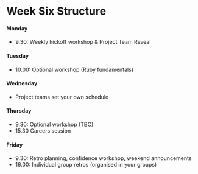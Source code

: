 # Week Six Structure

#### Monday

- 9.30: Weekly kickoff workshop & Project Team Reveal

#### Tuesday
- 10.00: Optional workshop (Ruby fundamentals)

#### Wednesday
- Project teams set your own schedule

#### Thursday
- 9.30: Optional workshop (TBC)
- 15.30 Careers session

#### Friday
- 9.30: Retro planning, confidence workshop, weekend announcements
- 16.00: Individual group retros (organised in your groups)
